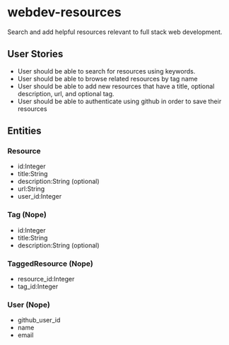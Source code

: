 # webdev-resources
Search and add helpful resources relevant to full stack web development.

## User Stories

- User should be able to search for resources using keywords.
- User should be able to browse related resources by tag name
- User should be able to add new resources that have a title, optional description, url, and optional tag.
- User should be able to authenticate using github in order to save their resources

## Entities

### Resource
- id:Integer
- title:String
- description:String (optional)
- url:String
- user_id:Integer

### Tag (Nope)
- id:Integer
- title:String
- description:String (optional)

### TaggedResource (Nope)
- resource_id:Integer
- tag_id:Integer

### User (Nope)
- github_user_id
- name
- email
